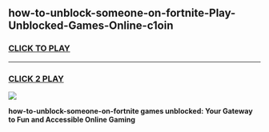 
## how-to-unblock-someone-on-fortnite-Play-Unblocked-Games-Online-c1oin
<h3>
<a href="https://premium76.site?title=how-to-unblock-someone-on-fortnite&ref=25A">CLICK TO PLAY</a></h3>
<hr>

<h3>
<a href="https://premium76.site?title=how-to-unblock-someone-on-fortnite&ref=25A">CLICK 2 PLAY</a>
  
</h3>

<a href="https://premium76.site?title=how-to-unblock-someone-on-fortnite&ref=25A"><img src="https://clearcache.store/games.png"></a>


**how-to-unblock-someone-on-fortnite games unblocked: Your Gateway to Fun and Accessible Online Gaming**

